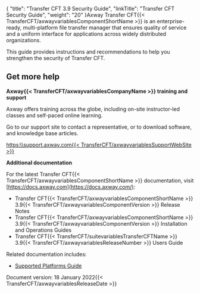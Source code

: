 {
    "title": "Transfer CFT 3.9 Security Guide",
    "linkTitle": "Transfer CFT Security Guide",
    "weight": "20"
}Axway Transfer CFT{{< TransferCFT/axwayvariablesComponentShortName  >}} is an enterprise-ready, multi-platform file transfer manager that ensures quality of service and a uniform interface for applications across widely distributed organizations.

This guide provides instructions and recommendations to help you strengthen the security of Transfer CFT.

## Get more help

****Axway{{< TransferCFT/axwayvariablesCompanyName  >}} training and support****

Axway offers training across the globe, including on-site instructor-led classes and self-paced online learning.

Go to our support site to contact a representative, or to download software, and knowledge base articles.

[https:\\\\support.axway.com{{< TransferCFT/axwayvariablesSupportWebSite  >}}](https://support.axway.com/ "Axway Software Technical Support website")

****Additional documentation****

For the latest Transfer CFT{{< TransferCFT/axwayvariablesComponentShortName  >}} documentation, visit [https://docs.axway.com](https://docs.axway.com/):

- Transfer CFT{{< TransferCFT/axwayvariablesComponentShortName >}} 3.9{{< TransferCFT/axwayvariablesComponentVersion >}} Release Notes
- Transfer CFT{{< TransferCFT/axwayvariablesComponentShortName >}} 3.9{{< TransferCFT/axwayvariablesComponentVersion >}} Installation and Operations Guides
- Transfer CFT{{< TransferCFT/suitevariablesTransferCFTName >}} 3.9{{< TransferCFT/axwayvariablesReleaseNumber >}} Users Guide

Related documentation includes:

- [Supported Platforms Guide](https://docs.axway.com/bundle/Axway_Products_SupportedPlatforms_allOS_en/resource/Axway_Products_SupportedPlatforms_allOS_en.pdf)

Document version: 18 January 2022{{< TransferCFT/axwayvariablesReleaseDate  >}}
